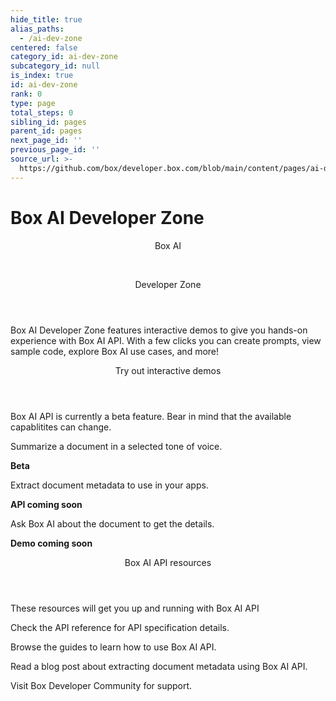 ```yaml
---
hide_title: true
alias_paths:
  - /ai-dev-zone
centered: false
category_id: ai-dev-zone
subcategory_id: null
is_index: true
id: ai-dev-zone
rank: 0
type: page
total_steps: 0
sibling_id: pages
parent_id: pages
next_page_id: ''
previous_page_id: ''
source_url: >-
  https://github.com/box/developer.box.com/blob/main/content/pages/ai-dev-zone/index.md
---
```

# Box AI Developer Zone

<Centered wide id="ai-developer-zone" >

<HeroImage type="AiDevZone" imageWidth="548" imageHeight="493">

<Header>

Box AI

</br>

Developer Zone

</Header>

Box AI Developer Zone features interactive
demos to give you hands-on experience with Box AI API.
With a few clicks you can create prompts,
view sample code, explore Box AI use cases, and more!

</HeroImage>

</Centered>

<Centered mid>

<Header>

Try out interactive demos

</Header>

<p style="text-align: left; margin-left: 0;">

Box AI API is currently a beta feature. Bear in mind that
the available capablitites can change.

</p>

<TileGrid rows="3">

<Tile type="summarisation" title="Get a summary" href="/ai-dev-zone-summary">

Summarize a document in a selected tone of voice.

<strong style="background-color: #e8e8e8">

Beta

</strong>

</Tile>

<Tile type="metadata" title="Extract metadata" href="/ai-dev-zone-metadata">

Extract document metadata to use in your apps.

<strong style="background-color: #e8e8e8">

API coming soon

</strong>

</Tile>

<Tile type="document-qa" title="Ask questions" href="/">

Ask Box AI about the document to get the details.

<strong style="background-color: #e8e8e8">

Demo coming soon

</strong>

</Tile>

</TileGrid>

</Centered>

<Centered mid>

<Header>

Box AI API resources

</Header>

<p style="text-align: left; margin-left: 0;">

These resources will get you up and running with Box AI API

</p>

<TileGrid rows="4">

<Tile type="document" title="Intelligence API reference" href="/reference/resources/intelligence/">

Check the API reference for API specification details.

</Tile>

<Tile type="leaflet" title="Developer guide" href="/guides/box-ai/">

Browse the guides to learn how to use Box AI API.

</Tile>

<Tile type="pen" title="AI-driven Metadata extraction" href="https://medium.com/box-developer-blog/box-ai-driven-metadata-extraction-4af9f52feb83">

Read a blog post about extracting document metadata using Box AI API.

</Tile>

<Tile type="speech-bubble" title="Support" href="https://forum.box.com/">

Visit Box Developer Community for support.

</Tile>

</TileGrid>

</Centered>